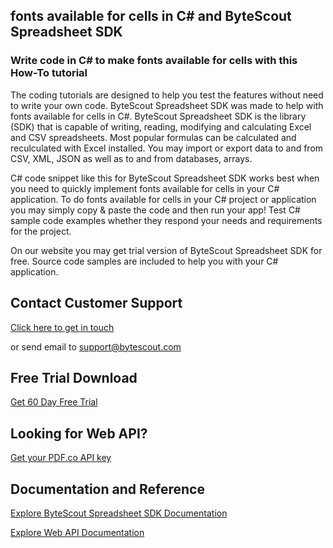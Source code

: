 ## fonts available for cells in C# and ByteScout Spreadsheet SDK

### Write code in C# to make fonts available for cells with this How-To tutorial

The coding tutorials are designed to help you test the features without need to write your own code. ByteScout Spreadsheet SDK was made to help with fonts available for cells in C#. ByteScout Spreadsheet SDK is the library (SDK) that is capable of writing, reading, modifying and calculating Excel and CSV spreadsheets. Most popular formulas can be calculated and reculculated with Excel installed. You may import or export data to and from CSV, XML, JSON as well as to and from databases, arrays.

C# code snippet like this for ByteScout Spreadsheet SDK works best when you need to quickly implement fonts available for cells in your C# application. To do fonts available for cells in your C# project or application you may simply copy & paste the code and then run your app! Test C# sample code examples whether they respond your needs and requirements for the project.

On our website you may get trial version of ByteScout Spreadsheet SDK for free. Source code samples are included to help you with your C# application.

## Contact Customer Support

[Click here to get in touch](https://bytescout.zendesk.com/hc/en-us/requests/new?subject=ByteScout%20Spreadsheet%20SDK%20Question)

or send email to [support@bytescout.com](mailto:support@bytescout.com?subject=ByteScout%20Spreadsheet%20SDK%20Question) 

## Free Trial Download

[Get 60 Day Free Trial](https://bytescout.com/download/web-installer?utm_source=github-readme)

## Looking for Web API? 

[Get your PDF.co API key](https://pdf.co/documentation/api?utm_source=github-readme)

## Documentation and Reference

[Explore ByteScout Spreadsheet SDK Documentation](https://bytescout.com/documentation/index.html?utm_source=github-readme)

[Explore Web API Documentation](https://pdf.co/documentation/api?utm_source=github-readme)